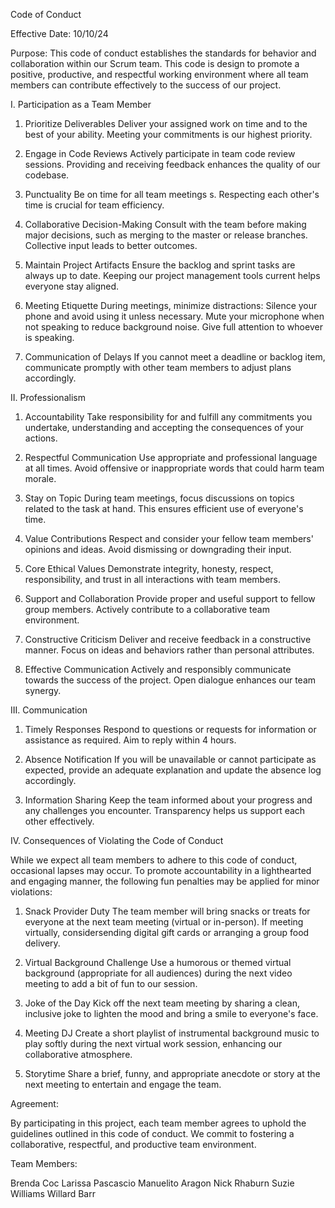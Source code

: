 Code of Conduct

Effective Date: 10/10/24

Purpose:
This code of conduct establishes the standards for behavior and collaboration within our Scrum team. This code is design to promote a positive, productive, and respectful working environment where all team members can contribute effectively to the success of our project.

I. Participation as a Team Member

1.  Prioritize Deliverables
    Deliver your assigned work on time and to the best of your ability. Meeting your commitments is our highest priority.
    
2.  Engage in Code Reviews
    Actively participate in team code review sessions. Providing and receiving feedback enhances the quality of our codebase.

3.  Punctuality
    Be on time for all team meetings s. Respecting each other's time is crucial for team efficiency.

4.  Collaborative Decision-Making
    Consult with the team before making major decisions, such as merging to the master or release branches. Collective input leads to better     outcomes.

5.  Maintain Project Artifacts
    Ensure the backlog and sprint tasks are always up to date. Keeping our project management tools current helps everyone stay aligned.

6.  Meeting Etiquette
    During meetings, minimize distractions:
    Silence your phone and avoid using it unless necessary.
    Mute your microphone when not speaking to reduce background noise.
    Give full attention to whoever is speaking.

7.  Communication of Delays
    If you cannot meet a deadline or backlog item, communicate promptly with other team members to adjust plans accordingly.


II. Professionalism

1.  Accountability
   Take responsibility for and fulfill any commitments you undertake, understanding and accepting the consequences of your actions.

3.  Respectful Communication
    Use appropriate and professional language at all times. Avoid offensive or inappropriate words that could harm team morale.
    
5.  Stay on Topic
    During team meetings, focus discussions on topics related to the task at hand. This ensures efficient use of everyone's time.
    
7.  Value Contributions
    Respect and consider your fellow team members' opinions and ideas. Avoid dismissing or downgrading their input.
    
9.  Core Ethical Values
    Demonstrate integrity, honesty, respect, responsibility, and trust in all interactions with team members.
    
11.  Support and Collaboration
    Provide proper and useful support to fellow group members. Actively contribute to a collaborative team environment.

13.  Constructive Criticism
    Deliver and receive feedback in a constructive manner. Focus on ideas and behaviors rather than personal attributes.

15.  Effective Communication
    Actively and responsibly communicate towards the success of the project. Open dialogue enhances our team synergy.


III. Communication

1. Timely Responses
   Respond to questions or requests for information or assistance as required. Aim to reply within 4 hours.

3. Absence Notification
   If you will be unavailable or cannot participate as expected, provide an adequate explanation and update the absence log accordingly.

4. Information Sharing
   Keep the team informed about your progress and any challenges you encounter. Transparency helps us support each other effectively.


IV. Consequences of Violating the Code of Conduct

While we expect all team members to adhere to this code of conduct, occasional lapses may occur. To promote accountability in a lighthearted and engaging manner, the following fun penalties may be applied for minor violations:

1. Snack Provider Duty
    The team member will bring snacks or treats for everyone at the next team meeting (virtual or in-person). If meeting virtually,             considersending digital gift cards or arranging a group food delivery.
   
3. Virtual Background Challenge
    Use a humorous or themed virtual background (appropriate for all audiences) during the next video meeting to add a bit of fun to our        session.
   
4. Joke of the Day
   Kick off the next team meeting by sharing a clean, inclusive joke to lighten the mood and bring a smile to everyone's face.
   
5. Meeting DJ
    Create a short playlist of instrumental background music to play softly during the next virtual work session, enhancing our                 collaborative atmosphere.
   
6. Storytime
   Share a brief, funny, and appropriate anecdote or story at the next meeting to entertain and engage the team.


Agreement:

By participating in this project, each team member agrees to uphold the guidelines outlined in this code of conduct. We commit to fostering a collaborative, respectful, and productive team environment.

Team Members:

Brenda Coc
Larissa Pascascio
Manuelito Aragon
Nick Rhaburn
Suzie Williams
Willard Barr
